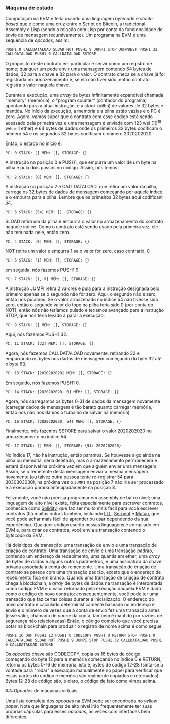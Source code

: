 <!--include "git+https://github.com/ethereum/wiki.wiki.git/Ethereum-Development-Tutorial.md" %}
Was  https://github.com/ethereum/go-ethereum/wiki/Opcodes-cost-and-gas but currently missing
Versão publicada-->

### Máquina de estado

Computação na EVM é feita usando uma linguagem *bytecode* e *stack-based* que é como uma cruz entre o Script do Bitcoin, a tradicional Assembly e Lisp (sendo a relação com Lisp por conta da funcionalidade de envio de mensagem recursivamente). Um programa na EVM é uma sequência de *opcodes*, assim:

    PUSH1 0 CALLDATALOAD SLOAD NOT PUSH1 9 JUMPI STOP JUMPDEST PUSH1 32 CALLDATALOAD PUSH1 0 CALLDATALOAD SSTORE

O propósito deste contrato em particular é servir como um registro de nome; qualquer um pode envir uma mensagem contendo 64 bytes de dados, 32 para a chave e 32 para o valor. O contrato checa se a chave já foi registrada no armazenamento e, se ela não tiver sido, então contrato registra o valor naquela chave.

Durante a execução, uma *array* de bytes infinitamente expandível chamada "memory" (memória), o "program counter" (contador do programa) apontando para a atual instrução, e a *stack* (pilha) de valores de 32 bytes é mantida. No início da execução, a memória e a pilha estão vazias e o PC é zero. Agora, vamos supor que o contrato com esse código está sendo acessado pela primeira vez e uma mensagem é enviada com 123 wei (10<sup>18</sup> wei = 1 ether) e 64 bytes de dados onde os primeiros 32 bytes codificam o número 54 e os segundos 32 bytes codificam o número 2020202020.

Então, o estado no início é:

    PC: 0 STACK: [] MEM: [], STORAGE: {}

A instrução na posição 0 é PUSH1, que empurra um valor de um byte na pilha e pula dois passos no código. Assim, nós temos:

    PC: 2 STACK: [0] MEM: [], STORAGE: {}

A instrução na posição 2 é CALLDATALOAD, que retira um valor da pilha, carrega os 32 bytes de dados de mensagem começando por aquele índice, e o empurra para a pilha. Lembre que os primeiros 32 bytes aqui codificam 54.


    PC: 3 STACK: [54] MEM: [], STORAGE: {}

SLOAD retira um da pilha e empurra o valor no armazenamento do contrato naquele índice. Como o contrato está sendo usado pela primeira vez, ele não tem nada nele, então zero.

    PC: 4 STACK: [0] MEM: [], STORAGE: {}

NOT retira um valor e empurra 1 se o valor for zero, caso contrário, 0

    PC: 5 STACK: [1] MEM: [], STORAGE: {}

em seguida, nós fazemos PUSH1 9.

    PC: 7 STACK: [1, 9] MEM: [], STORAGE: {}

A instrução JUMPI retira 2 valores e pula para a instrução designada pelo primeiro apenas se o segundo não for zero. Aqui, o segundo não é zero, então nós pulamos. Se o valor armazenado no índice 54 não tivesse sido zero, então o segundo valor do topo na pilha teria sido 0 (por conta do NOT), então nós não teríamos pulado e teríamos avançado para a instrução STOP, que nos teria levado a parar a execução.

    PC: 9 STACK: [] MEM: [], STORAGE: {}

Aqui, nós fazemos PUSH1 32.

    PC: 11 STACK: [32] MEM: [], STORAGE: {}

Agora, nós fazemos CALLDATALOAD novamente, retirando 32 e empurrando os bytes nos dados de mensagem  começando do byte 32 até o byte 63.

    PC: 13 STACK: [2020202020] MEM: [], STORAGE: {}

Em seguido, nós fazemos PUSH1 0.

    PC: 14 STACK: [2020202020, 0] MEM: [], STORAGE: {}

Agora, nós carregamos os bytes 0-31 de dados da mensagem novamente (carregar dados de mensagem é tão barato quanto carregar memória, então nós não nos damos o trabalho de salvar na memória)

    PC: 16 STACK: [2020202020, 54] MEM: [], STORAGE: {}

Finalmente, nós fazemos SSTORE para salvar o valor 2020202020 no armazenamento no índice 54.

    PC: 17 STACK: [] MEM: [], STORAGE: {54: 2020202020}

No índice 17, não há instrução, então paramos. Se houvesse algo ainda na pilha ou memória, seria deletado, mas o armazenamento permanecerá e estará disponível na próxima vez em que alguém enviar uma mensagem. Assim, se o remetente desta mensagem enviar a mesma mensagem novamente (ou talvez outra pessoa tente re-registrar 54 para 3030303030), na próxima vez o `JUMPI` na posição 7 não iria ser processado e a execução pararia antecipadamente na posição 8.

Felizmente, você não precisa programar em assembly de baixo nível; uma linguagem de alto nível existe, feita especialmente para escrever contratos, conhecida como [Solidity](https://github.com/ethereum/wiki/wiki/Solidity), que faz ser muito mais fácil para você escrever contratos (há muitas outras também, incluindo [LLL](https://github.com/ethereum/cpp-ethereum/wiki/LLL-PoC-5), [Serpent](https://github.com/ethereum/wiki/wiki/Serpent) e [Mutan](https://github.com/ethereum/go-ethereum/wiki/Mutan-0.2), que você pode achar mais fácil de aprender ou usar dependendo da sua experiência). Qualquer código escrito nessas linguagens é compilado em EVM e, para criar os contratos, você envia a transação contendo o *bytecode* da EVM.

Há dois tipos de transação: uma transação de envio e uma transação de criação de contrato. Uma transação de envio é uma transação padrão, contendo um endereço de recebimento, uma quantia em ether, uma *array* de bytes de dados e alguns outros parâmetros, e uma assinatura da chave privada associada à conta do rementente. Uma transação de criação de contrato se parece com uma transação padrão, exceto que o endereço de recebimento fica em branco. Quando uma transação de criação de contrato chega à blockchain, a *array* de bytes de dados na transação é interpretada como código EVM e o valor retornado pela execução daquela EVM é dado como o código do novo contrato; consequentemente, você pode ter uma transação que faz certas coisas durante a inicialização. O endereço do novo contrato é calculado deterministicamente baseado no endereço e envio e o número de vezes que a conta de envio fez uma transação antes (esse valor, chamado de *nonce* da conta, também é mantido por razões de segurança não relacionadas) Então, o código completo que você precisa botar na blockchain para produzir o registro de nome acima é como segue:

    PUSH1 16 DUP PUSH1 12 PUSH1 0 CODECOPY PUSH1 0 RETURN STOP PUSH1 0 CALLDATALOAD SLOAD NOT PUSH1 9 JUMPI STOP PUSH1 32 CALLDATALOAD PUSH1 0 CALLDATALOAD SSTORE

Os *opcodes* chave são CODECOPY, copia os 16 bytes de código começando do byte 12 para a memória começando no índice 0 e RETURN, retorna os bytes 0-16 de memória, isto é, bytes de código 12-28 (sinta-se a vontade para "rodar" a execução manualmente no papel para verificar que essas partes do código e memória são realmente copiados e retornados). Bytes 12-28 de código são, é claro, o código de fato como vimos acima.

###*Opcodes* de máquinas virtuais

Uma lista completa dos *opcodes* na EVM pode ser encontrada no *yellow paper*. Note que linguagens de alto nível irão frequentemente ter suas próprias cápsulas para esses *opcodes*, às vezes com interfaces bem diferentes.
